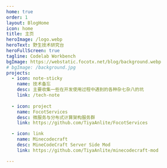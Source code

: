 ```yaml
---
home: true
order: 1
layout: BlogHome
icon: home
title: 主页
heroImage: /logo.webp
heroText: 野生技术研究台
heroFullScreen: true
tagline: Codelab Workbench
bgImage: https://webstatic.focotx.net/blog/background.webp
# bgImage: /background.jpg
projects:
  - icon: note-sticky
    name: 技术备忘
    desc: 主要收集一些在开发使用过程中遇到的各种杂七杂八的坑
    link: /tech-note
  
  - icon: project
    name: FocotServices
    desc: 微服务与分布式计算架构服务群
    link: https://github.com/TiyaAnlite/FocotServices

  - icon: link
    name: Minecodecraft
    desc: MineCodeCraft Server Side Mod
    link: https://github.com/TiyaAnlite/minecodecraft-mod

---
```

